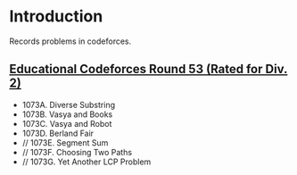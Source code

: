 # Introduction

Records problems in codeforces.

## [Educational Codeforces Round 53 (Rated for Div. 2)](./educational53.md)

- 1073A. Diverse Substring
- 1073B. Vasya and Books
- 1073C. Vasya and Robot
- 1073D. Berland Fair
- // 1073E. Segment Sum
- // 1073F. Choosing Two Paths
- // 1073G. Yet Another LCP Problem
